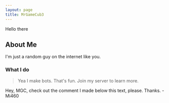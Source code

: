 ```yaml
---
layout: page
title: MrGameCub3
---
```

Hello there

## About Me

I'm just a random guy on the internet like you.

### What I do

> Yea I make bots. That's fun. Join my server to learn more.

Hey, MGC, check out the comment I made below this text, please. Thanks. -Mi460

<!-- markdown is useful. please never use real names, even in these comments. test/example crap. btw, mgc, all of discord's rule apply here, so *<text>* is italic, **<text>** is bold, etc. Really useful, since discord uses markdown, too.-->
